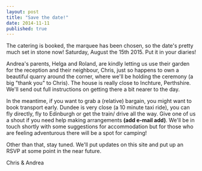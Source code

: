 ```yaml
---
layout: post
title: "Save the date!"
date: 2014-11-11
published: true
---
```


The catering is booked, the marquee has been chosen, so the date's pretty much set in stone now! Saturday, August the 15th 2015. Put it in your diaries!

Andrea's parents, Helga and Roland, are kindly letting us use their garden for the reception and their neighbour, Chris, just so happens to own a beautiful quarry around the corner, where we'll be holding the ceremony (a big "thank you" to Chris). The house is really close to Inchture, Perthshire. We'll send out full instructions on getting there a bit nearer to the day.

In the meantime, if you want to grab a (relative) bargain, you might want to book transport early. Dundee is very close (a 10 minute taxi ride), you can fly directly, fly to Edinburgh or get the train/ drive all the way. Give one of us a shout if you need help making arrangements **(add e-mail add)**. We'll be in touch shortly with some suggestions for accommodation but for those who are feeling adventurous there will be a spot for camping!

Other than that, stay tuned. We'll put updates on this site and put up an RSVP at some point in the near future.

Chris & Andrea
